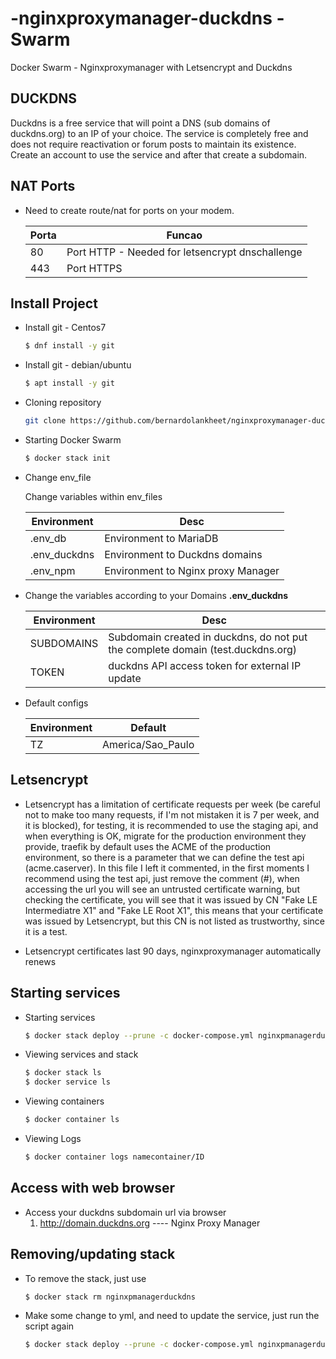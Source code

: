 # -nginxproxymanager-duckdns - Swarm
 Docker Swarm - Nginxproxymanager with Letsencrypt and Duckdns 

## DUCKDNS
Duckdns is a free service that will point a DNS (sub domains of duckdns.org) to an IP of your choice. The service is completely free and does not require reactivation or forum posts to maintain its existence. Create an account to use the service and after that create a subdomain.

## NAT Ports
- Need to create route/nat for ports on your modem.

    | Porta                  | Funcao
    | -------------------    | ----------------------------------------------------------------
    | 80                     | Port HTTP - Needed for letsencrypt dnschallenge 
    | 443                    | Port HTTPS

## Install Project

- Install git - Centos7 
    ```bash
    $ dnf install -y git
    ```

- Install git - debian/ubuntu 
    ```bash
    $ apt install -y git
    ```

- Cloning repository 
    ```bash
    git clone https://github.com/bernardolankheet/nginxproxymanager-duckdns.git && cd nginxproxymanager-duckdns  
    ```

- Starting Docker Swarm
    ```bash
    $ docker stack init
    ```

- Change env_file  
    
    Change variables within env_files

    | Environment            | Desc
    | -------------------    | -------------------------------------------------------------------------------------
    | .env_db                | Environment to MariaDB
    | .env_duckdns           | Environment to Duckdns domains
    | .env_npm               | Environment to Nginx proxy Manager

- Change the variables according to your Domains **.env_duckdns**

    | Environment            | Desc
    | -------------------    | -------------------------------------------------------------------------------------
    | SUBDOMAINS             | Subdomain created in duckdns, do not put the complete domain (test.duckdns.org)
    | TOKEN                  | duckdns API access token for external IP update

- Default configs

    | Environment            | Default
    | -------------------    | -----------------------
    | TZ                     | America/Sao_Paulo

## Letsencrypt

- Letsencrypt has a limitation of certificate requests per week (be careful not to make too many requests, if I'm not mistaken it is 7 per week, and it is blocked), for testing, it is recommended to use the staging api, and when everything is OK, migrate for the production environment they provide, traefik by default uses the ACME of the production environment, so there is a parameter that we can define the test api (acme.caserver). In this file I left it commented, in the first moments I recommend using the test api, just remove the comment (#), when accessing the url you will see an untrusted certificate warning, but checking the certificate, you will see that it was issued by CN "Fake LE Intermediatre X1" and "Fake LE Root X1", this means that your certificate was issued by Letsencrypt, but this CN is not listed as trustworthy, since it is a test.

- Letsencrypt certificates last 90 days, nginxproxymanager automatically renews

## Starting services

- Starting services
    ```bash
    $ docker stack deploy --prune -c docker-compose.yml nginxpmanagerduckdns 
    ```  

- Viewing services and stack
    ```bash
   $ docker stack ls
   $ docker service ls
    ```

- Viewing containers
    ```bash
    $ docker container ls
    ```

- Viewing Logs
    ```bash
    $ docker container logs namecontainer/ID
    ```

## Access with web browser
- Access your duckdns subdomain url via browser 
    1) http://domain.duckdns.org        ---- Nginx Proxy Manager 

## Removing/updating stack
- To remove the stack, just use
    ```bash
    $ docker stack rm nginxpmanagerduckdns
    ```

- Make some change to yml, and need to update the service, just run the script again
    ```bash
    $ docker stack deploy --prune -c docker-compose.yml nginxpmanagerduckdns
     ```

